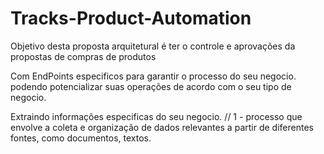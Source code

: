 # Tracks-Product-Automation

Objetivo desta proposta arquitetural é ter o controle e aprovações da propostas de  compras de produtos

Com EndPoints especificos para garantir o processo do seu negocio. podendo potencializar suas operações de acordo com o seu tipo de negocio.

Extraindo informações especificas do seu negocio. // 
1 - processo que envolve a coleta e organização de dados relevantes a partir de diferentes fontes, como documentos, textos.

